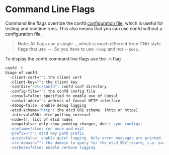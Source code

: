# Command Line Flags

Command line flags override the confd [configuration file](https://github.com/kelseyhightower/confd/wiki/Configuration-Guide), which is useful for testing and onetime runs. This also means that you can use confd without a configuration file.

> Note: All flags use a single `-`, which is much different from GNU style flags that use `--`. So you have to use `-noop` and not `--noop`.

To display the confd command line flags use the `-h` flag

```Bash
confd -h
Usage of confd:
  -client-cert="": the client cert
  -client-key="": the client key
  -confdir="/etc/confd": confd conf directory
  -config-file="": the confd config file
  -consul=false: specified to enable use of Consul
  -consul-addr="": address of Consul HTTP interface
  -debug=false: enable debug logging
  -etcd-scheme="http": the etcd URI scheme. (http or https)
  -interval=600: etcd polling interval
  -node=[]: list of etcd nodes
  -noop=false: only show pending changes, don't sync configs.
  -onetime=false: run once and exit
  -prefix="/": etcd key path prefix
  -quiet=false: enable quiet logging. Only error messages are printed.
  -srv-domain="": the domain to query for the etcd SRV record, i.e. example.com
  -verbose=false: enable verbose logging
```
